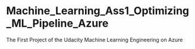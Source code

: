 # Machine_Learning_Ass1_Optimizing_ML_Pipeline_Azure
The First Project of the Udacity Machine Learning Engineering on Azure

